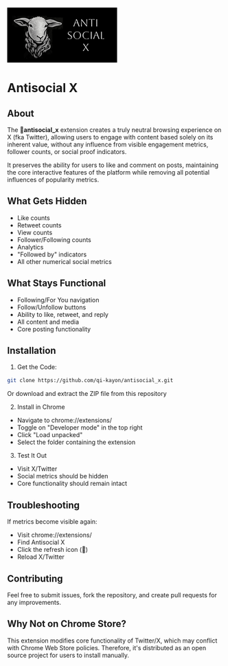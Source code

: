 ![image](./antisocial_x_icon_readme.png)

# Antisocial X

## About

The 🐑**antisocial_x** extension creates a truly neutral browsing experience on X (fka Twitter), 
allowing users to engage with content based solely on its inherent value, without any influence 
from visible engagement metrics, follower counts, or social proof indicators. 

It preserves the ability for users to like and comment on posts, maintaining the core interactive 
features of the platform while removing all potential influences of popularity metrics.

## What Gets Hidden

- Like counts
- Retweet counts
- View counts
- Follower/Following counts
- Analytics
- "Followed by" indicators
- All other numerical social metrics

## What Stays Functional

- Following/For You navigation
- Follow/Unfollow buttons
- Ability to like, retweet, and reply
- All content and media
- Core posting functionality

## Installation

1. Get the Code:

~~~bash
git clone https://github.com/qi-kayon/antisocial_x.git
~~~

Or download and extract the ZIP file from this repository

2. Install in Chrome

- Navigate to chrome://extensions/
- Toggle on "Developer mode" in the top right
- Click "Load unpacked"
- Select the folder containing the extension


3. Test It Out

- Visit X/Twitter
- Social metrics should be hidden
- Core functionality should remain intact

## Troubleshooting

If metrics become visible again:

- Visit chrome://extensions/
- Find Antisocial X
- Click the refresh icon (🔄)
- Reload X/Twitter

## Contributing

Feel free to submit issues, fork the repository, and create pull requests for any improvements.

## Why Not on Chrome Store?

This extension modifies core functionality of Twitter/X, which may conflict with Chrome Web Store policies. Therefore, it's distributed as an open source project for users to install manually.